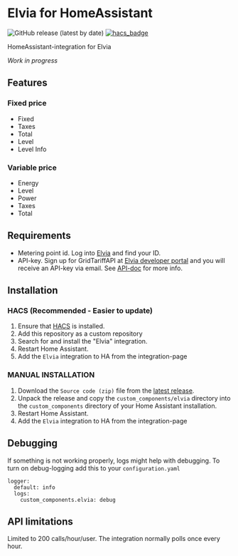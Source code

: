 # Elvia for HomeAssistant

![GitHub release (latest by date)](https://img.shields.io/github/v/release/sindrebroch/ha-elvia?style=flat-square)
[![hacs_badge](https://img.shields.io/badge/HACS-Custom-41BDF5.svg)](https://github.com/hacs/integration)

HomeAssistant-integration for Elvia

*Work in progress*

## Features
### Fixed price
- Fixed
- Taxes
- Total
- Level
- Level Info

### Variable price
- Energy
- Level
- Power
- Taxes
- Total

## Requirements

- Metering point id. Log into [Elvia](https://www.elvia.no/minside) and find your ID.
- API-key. Sign up for GridTariffAPI at [Elvia developer portal](https://elvia.portal.azure-api.net/) and you will receive an API-key via email. See [API-doc](https://assets.ctfassets.net/jbub5thfds15/1mF3J3xVf9400SDuwkChUC/a069a61a0257ba8c950432000bdefef3/Elvia_GridTariffAPI_for_smart_house_purposes_v1_1_20210212.doc.pdf) for more info.

## Installation

### HACS (Recommended - Easier to update)

1. Ensure that [HACS](https://hacs.xyz/) is installed.
2. Add this repository as a custom repository
3. Search for and install the "Elvia" integration.
4. Restart Home Assistant.
5. Add the `Elvia` integration to HA from the integration-page

### MANUAL INSTALLATION

1. Download the `Source code (zip)` file from the
   [latest release](https://github.com/sindrebroch/ha-elvia/releases/latest).
2. Unpack the release and copy the `custom_components/elvia` directory
   into the `custom_components` directory of your Home Assistant
   installation.
3. Restart Home Assistant.
4. Add the `Elvia` integration to HA from the integration-page

## Debugging
If something is not working properly, logs might help with debugging. To turn on debug-logging add this to your `configuration.yaml`
```
logger:
  default: info
  logs:
    custom_components.elvia: debug
```

## API limitations
Limited to 200 calls/hour/user. The integration normally polls once every hour.
